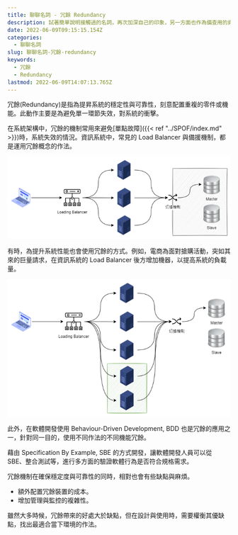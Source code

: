 ```yaml
---
title: 聊聊名詞 - 冗餘 Redundancy
description: 試著簡單說明接觸過的名詞，再次加深自己的印象，另一方面也作為備查用的資訊。
date: 2022-06-09T09:15:15.154Z
categories:
  - 聊聊名詞
slug: 聊聊名詞-冗餘-redundancy
keywords:
  - 冗餘
  - Redundancy
lastmod: 2022-06-09T14:07:13.765Z
---
```


冗餘(Redundancy)是指為提昇系統的穩定性與可靠性，刻意配置重複的零件或機能。此動作主要是為避免單一環節失效，對系統的衝擊。

<!--more-->

在系統架構中，冗餘的機制常用來避免[單點故障]({{< ref "../SPOF/index.md" >}})時，系統失效的情況。資訊系統中，常見的 Load Balancer 與備援機制，都是運用冗餘概念的作法。

![system](./redundancy.png)

有時，為提升系統性能也會使用冗餘的方式。例如，電商為面對搶購活動，突如其來的巨量請求，在資訊系統的 Load Balancer 後方增加機器，以提高系統的負載量。

![system](./redundancy_2.png)

此外，在軟體開發使用 Behaviour-Driven Development, BDD 也是冗餘的應用之一，針對同一目的，使用不同作法的不同機能冗餘。

藉由 Specification By Example, SBE 的方式開發，讓軟體開發人員可以從 SBE、整合測試等，進行多方面的驗證軟體行為是否符合規格需求。

冗餘機制在確保穩定度與可靠性的同時，相對也會有些缺點與麻煩。

- 額外配置冗餘裝置的成本。
- 增加管理與監控的複雜性。

雖然大多時候，冗餘帶來的好處大於缺點，但在設計與使用時，需要權衡其優缺點，找出最適合當下環境的作法。